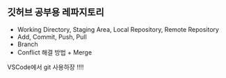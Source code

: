 ## 깃허브 공부용 레파지토리

- Working Directory, Staging Area, Local Repository, Remote Repository
- Add, Commit, Push, Pull
- Branch
- Conflict 해결 방법 + Merge


<!DOCTYPE html>
<html lang="en">
<head>
    <meta charset="UTF-8">
    <meta http-equiv="X-UA-Compatible" content="IE=edge">
    <meta name="viewport" content="width=devide-width, initial-scale=1.0">
    <title>이건 새로운 기능</title>
</head>
<body>
    <p>VSCode에서 git 사용하장 !!!!</p>
</body>
</html>
